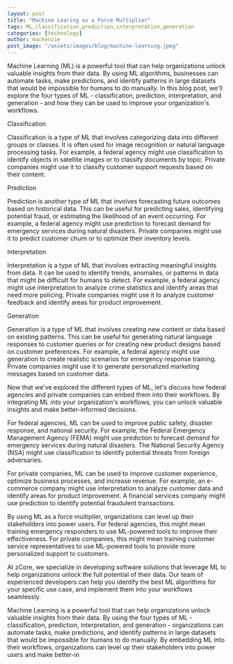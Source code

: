 ```yaml
---
layout: post
title: "Machine Learing as a Force Multiplier"
tags: ML,classification,prediction,interpretation,generation
categories: [technology]
author: mackenzie
post_image: "/assets/images/blog/machine-learning.jpeg"
---
```


Machine Learning (ML) is a powerful tool that can help organizations unlock valuable insights from their data. By using ML algorithms, businesses can automate tasks, make predictions, and identify patterns in large datasets that would be impossible for humans to do manually. In this blog post, we'll explore the four types of ML - classification, prediction, interpretation, and generation - and how they can be used to improve your organization's workflows.

Classification

Classification is a type of ML that involves categorizing data into different groups or classes. It is often used for image recognition or natural language processing tasks. For example, a federal agency might use classification to identify objects in satellite images or to classify documents by topic. Private companies might use it to classify customer support requests based on their content.

Prediction

Prediction is another type of ML that involves forecasting future outcomes based on historical data. This can be useful for predicting sales, identifying potential fraud, or estimating the likelihood of an event occurring. For example, a federal agency might use prediction to forecast demand for emergency services during natural disasters. Private companies might use it to predict customer churn or to optimize their inventory levels.

Interpretation

Interpretation is a type of ML that involves extracting meaningful insights from data. It can be used to identify trends, anomalies, or patterns in data that might be difficult for humans to detect. For example, a federal agency might use interpretation to analyze crime statistics and identify areas that need more policing. Private companies might use it to analyze customer feedback and identify areas for product improvement.

Generation

Generation is a type of ML that involves creating new content or data based on existing patterns. This can be useful for generating natural language responses to customer queries or for creating new product designs based on customer preferences. For example, a federal agency might use generation to create realistic scenarios for emergency response training. Private companies might use it to generate personalized marketing messages based on customer data.

Now that we've explored the different types of ML, let's discuss how federal agencies and private companies can embed them into their workflows. By integrating ML into your organization's workflows, you can unlock valuable insights and make better-informed decisions.

For federal agencies, ML can be used to improve public safety, disaster response, and national security. For example, the Federal Emergency Management Agency (FEMA) might use prediction to forecast demand for emergency services during natural disasters. The National Security Agency (NSA) might use classification to identify potential threats from foreign adversaries.

For private companies, ML can be used to improve customer experience, optimize business processes, and increase revenue. For example, an e-commerce company might use interpretation to analyze customer data and identify areas for product improvement. A financial services company might use prediction to identify potential fraudulent transactions.

By using ML as a force multiplier, organizations can level up their stakeholders into power users. For federal agencies, this might mean training emergency responders to use ML-powered tools to improve their effectiveness. For private companies, this might mean training customer service representatives to use ML-powered tools to provide more personalized support to customers.

At zCore, we specialize in developing software solutions that leverage ML to help organizations unlock the full potential of their data. Our team of experienced developers can help you identify the best ML algorithms for your specific use case, and implement them into your workflows seamlessly.

Machine Learning is a powerful tool that can help organizations unlock valuable insights from their data. By using the four types of ML - classification, prediction, interpretation, and generation - organizations can automate tasks, make predictions, and identify patterns in large datasets that would be impossible for humans to do manually. By embedding ML into their workflows, organizations can level up their stakeholders into power users and make better-in
